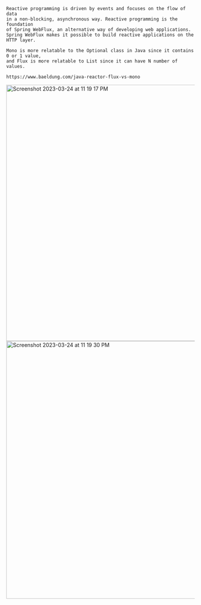 ```
Reactive programming is driven by events and focuses on the flow of data
in a non-blocking, asynchronous way. Reactive programming is the foundation 
of Spring WebFlux, an alternative way of developing web applications.
Spring WebFlux makes it possible to build reactive applications on the HTTP layer.

Mono is more relatable to the Optional class in Java since it contains 0 or 1 value,
and Flux is more relatable to List since it can have N number of values.

https://www.baeldung.com/java-reactor-flux-vs-mono
```

<img width="683" alt="Screenshot 2023-03-24 at 11 19 17 PM" src="https://user-images.githubusercontent.com/43849911/227602086-0c5f7887-d919-4ae0-86f0-14fa5d7d6a67.png">

<img width="687" alt="Screenshot 2023-03-24 at 11 19 30 PM" src="https://user-images.githubusercontent.com/43849911/227602129-8486a14d-2595-4d93-a432-e181b22563cb.png">

